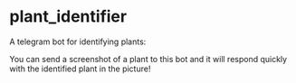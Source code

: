 # plant_identifier
A telegram bot for identifying plants:

You can send a screenshot of a plant to this bot and it will respond quickly with the identified plant in the picture! 
